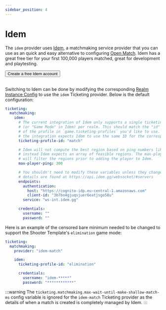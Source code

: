 ```yaml
---
sidebar_position: 4
---
```


# Idem

The `idem` provider uses [Idem](https://idem.gg), a matchmaking service provider that you can use as an quick and easy alternative to configuring [Open Match](./open-match.md). Idem has a great free tier for your first 100,000 players matched, great for development and playtesting.

<div class="center">
  <a href="https://www.idem.gg/getting-started" target="_blank"><button>Create a free Idem account</button></a>
</div><br />

Switching to Idem can be done by modifying the corresponding [Realm Instance Config](../../configuration/realm-instance-config.md) to use the `idem` Ticketing provider. Below is the default configuration:

``` yaml
ticketing:
  matchmaking:
    idem:
      # The current integration of Idem only supports a single ticketing profile
      # (or "Game Mode" in Idem) per realm. This should match the "id" field
      # of the profile in `game.ticketing-profiles` you'd like to use. Note that
      # the integration expects Idem to use the same ID for the corresponding Game Mode/ID.
      ticketing-profile-id: "match"

      # Idem will not compute the best region based on ping numbers like OpenMatch;
      # instead Idem expects an array of feasible regions. The max-player-ping variable
      # will filter the regions prior to adding the player to Idem.
      max-player-ping: 300

      # You shouldn't need to modify these variables unless they change. The
      # details are found at https://api.idem.gg/websocket/#servers
      endpoints:
        authentication:
          host: "https://cognito-idp.eu-central-1.amazonaws.com"
          client-id: "3b7bo4gjuqsjuer6eatjsgo58u"
        service: "ws-int.idem.gg"

      credentials:
        username: ""
        password: ""
```

Here is an example of the censored bare minimum needed to be changed to support the Shooter Template's `elimination` game mode:

``` yaml
ticketing:
  matchmaking:
    provider: "idem-match"

    idem:
      ticketing-profile-id: "elimination"

      credentials:
        username: "idem-*****"
        password: "************"
```

:::warning
The `ticketing.matchmaking.max-wait-until-make-shallow-match-ms` config variable is ignored for the `idem-match` Ticketing provider as the details of when a match is created is completely managed by Idem.
:::
